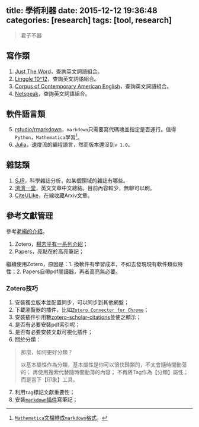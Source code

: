 title: 學術利器
date: 2015-12-12 19:36:48
categories: [research]
tags: [tool, research]
---

> 君子不器

<!--more-->

## 寫作類

1. [Just The Word][link193958]，查詢英文詞語組合。
2. [Linggle 10^12][link194121]，查詢英文詞語組合。
3. [Corpus of Contemporary American English][link200553]，查詢英文詞語組合。
4. [Netspeak][link200815]，查詢英文詞語組合。

[link200815]:http://www.netspeak.org


[link200553]:http://corpus.byu.edu/coca/


## 軟件語言類

5. [rstudio/rmarkdown][link195708]，`markdown`只需要寫代碼塊並指定是否運行。值得`Python`，`Mathematica`學習[^changetomd]。
6. [Julia][link201402]，速度流的編程語言，然而版本還沒到`v 1.0`。

[link201402]:https://github.com/JuliaLang/julia


## 雜誌類

1. [SJR][link200955]，科學雜誌分析，如某個領域的雜誌有哪些。
4. [濟濟一堂][link195439]，英文文章中文總結。目前內容較少，無聊可以刷。
5. [CiteULike][citeulike]，在線收藏Arxiv文章。

## 參考文獻管理

參考[老楊的介紹][yesmryang]。

1. Zotero，[楊志平有一系列介紹][yangzhiping]；
2. Papers，亮點在於高亮筆記；

繼續使用Zotero，原因是：1. 換軟件有學習成本，不如去發現現有軟件類似特性；2. Papers自帶pdf閱讀器，再者高亮無必要。

### Zotero技巧

1. 安裝獨立版本並配置同步，可以同步到其他網盤；
2. 下載瀏覽器的插件，比如[`Zotero Connector for Chrome`][zoterochrome]；
3. 安裝插件引用數[zotero-scholar-citations][citations]並使之顯示；
4. 是否有必要安裝pdf索引呢；
5. 是否有必要安裝文獻可視化插件；
6. 關於分類：
>那麼，如何更好分類？
>
>以基本屬性作為分類，基本屬性是你可以很快歸類的，不太會隨時間動蕩的；
>再使用搜索代替隨時間動蕩的內容；
>不再將Tag作為【分類】屬性；而是當下【印象】工具。
7. 利用`tag`標記文獻重要性；
8. 安裝[`markdown`插件][markdownp]寫筆記；

[link200955]:http://www.scimagojr.com/index.php


[link195708]:https://github.com/rstudio/rmarkdown


[link195439]:http://www.jijitang.com/article/category/Physics/order/recommend

[link194121]:http://link.zhihu.com/?target=http%3A//linggle.com/


[link193958]:http://link.zhihu.com/?target=http%3A//www.just-the-word.com

[^changetomd]: [`Mathematica`文檔轉成`markdown`格式][changetomd]。

[changetomd]:http://mathematica.stackexchange.com/questions/84556/how-to-export-a-mathematica-notebook-into-markdown
[citeulike]: http://www.citeulike.org/login.do
[yangzhiping]: http://www.yangzhiping.com/tech/zotero1.html
[zoterochrome]: https://chrome.google.com/webstore/detail/zotero-connector/ekhagklcjbdpajgpjgmbionohlpdbjgc?hl=en
[citations]: https://github.com/beloglazov/zotero-scholar-citations
[yesmryang]: http://blog.yesmryang.net/tags/Zotero/
[markdownp]: http://t.cn/8kxA5bG

